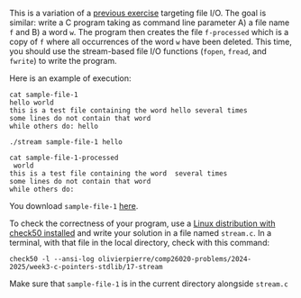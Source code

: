 This is a variation of a [previous exercise](../08-file) targeting file I/O.
The goal is similar: write a C program taking as command line parameter A) a file name `f` and B) a word `w`.
The program then creates the file `f-processed` which is a copy of `f` where all occurrences of the word `w` have been deleted.
This time, you should use the stream-based file I/O functions (`fopen`, `fread`, and `fwrite`) to write the program. 

Here is an example of execution:

```shell
cat sample-file-1
hello world
this is a test file containing the word hello several times
some lines do not contain that word
while others do: hello

./stream sample-file-1 hello

cat sample-file-1-processed
 world
this is a test file containing the word  several times
some lines do not contain that word
while others do: 
```

You download `sample-file-1` [here](./comp26020-problems/week3-c-pointers-stdlib/17-stream/sample-file-1).

To check the correctness of your program, use a [Linux distribution with check50 installed](https://github.com/olivierpierre/comp26020-devcontainer) and write your solution in a file named `stream.c`.
In a terminal, with that file in the local directory, check with this command:

```shell
check50 -l --ansi-log olivierpierre/comp26020-problems/2024-2025/week3-c-pointers-stdlib/17-stream
```
Make sure that `sample-file-1` is in the current directory alongside `stream.c`

